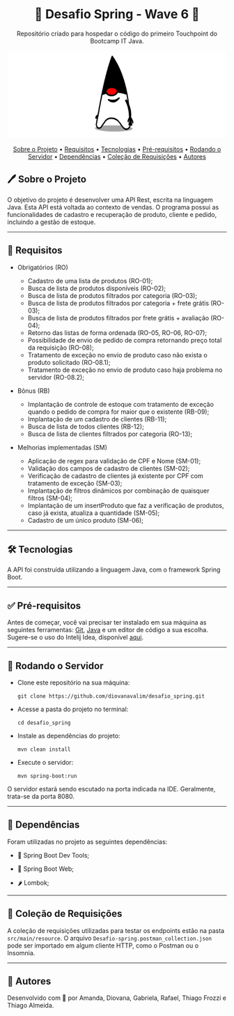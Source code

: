 <h1 align="center">🚀 Desafio Spring - Wave 6 🚀</h1>
<p align="center">Repositório criado para hospedar o código do primeiro Touchpoint do Bootcamp IT Java.</p>

<p align="center">
  <img align="" alt="mascoteJava" src="https://github.com/gabiazevedo/java-codes/blob/main/java_gif.gif" height="200px" width="100%" />
</p>

<p align="center">
 <a href="#objetivo">Sobre o Projeto</a> •
 <a href="#Requisitos">Requisitos</a> • 
 <a href="#Tecnologias">Tecnologias</a> • 
 <a href="#Pré-requisitos">Pré-requisitos</a> • 
 <a href="#Rodando o Servidor">Rodando o Servidor</a> • 
 <a href="#Dependências">Dependências</a> • 
 <a href="#Coleção-de-Requisições">Coleção de Requisições</a> •
 <a href="#Autores">Autores</a>
</p>

## 🖊 Sobre o Projeto
<p> 
O objetivo do projeto é desenvolver uma API Rest, escrita na linguagem Java. Esta API está voltada ao contexto de vendas. O programa possui as funcionalidades de cadastro e recuperação de produto, cliente e pedido, incluindo a gestão de estoque. 
</p>

___

## 📄 Requisitos
- Obrigatórios (RO)
  - Cadastro de uma lista de produtos (RO-01);
  - Busca de lista de produtos disponíveis (RO-02);
  - Busca de lista de produtos filtrados por categoria (RO-03);
  - Busca de lista de produtos filtrados por categoria + frete grátis (RO-03);
  - Busca de lista de produtos filtrados por frete grátis + avaliação (RO-04);
  - Retorno das listas de forma ordenada (RO-05, RO-06, RO-07);
  - Possibilidade de envio de pedido de compra retornando preço total da requisição (RO-08);
  - Tratamento de exceção no envio de produto caso não exista o produto solicitado (RO-08.1);
  - Tratamento de exceção no envio de produto caso haja problema no servidor (RO-08.2);
  
- Bônus (RB)
  - Implantação de controle de estoque com tratamento de exceção quando o pedido de compra for maior que o existente (RB-09);
  - Implantação de um cadastro de clientes (RB-11);
  - Busca de lista de todos clientes (RB-12);
  - Busca de lista de clientes filtrados por categoria (RO-13);

- Melhorias implementadas (SM)
  - Aplicação de regex para validação de CPF e Nome (SM-01);
  - Validação dos campos de cadastro de clientes (SM-02);
  - Verificação de cadastro de clientes já existente por CPF com tratamento de exceção (SM-03);
  - Implantação de filtros dinâmicos por combinação de quaisquer filtros (SM-04);
  - Implantação de um insertProduto que faz a verificação de produtos, caso já exista, atualiza a quantidade (SM-05);
  - Cadastro de um único produto (SM-06);

___

## 🛠 Tecnologias

A API foi construída utilizando a linguagem Java, com o framework Spring Boot.

___

## ✅ Pré-requisitos

Antes de começar, você vai precisar ter instalado em sua máquina as seguintes ferramentas:
[Git](https://git-scm.com), [Java](https://www.java.com/pt-BR/) e um editor de código a sua escolha. Sugere-se o uso do Intelij Idea, disponível [aqui](https://www.jetbrains.com/pt-br/idea/).

___

## 🎲 Rodando o Servidor

- Clone este repositório na sua máquina:
    
      git clone https://github.com/diovanavalim/desafio_spring.git

- Acesse a pasta do projeto no terminal:

      cd desafio_spring

- Instale as dependências do projeto:

      mvn clean install
  
- Execute o servidor:

      mvn spring-boot:run

O servidor estará sendo escutado na porta indicada na IDE. Geralmente, trata-se da porta 8080.

___

## 🏁 Dependências  

Foram utilizadas no projeto as seguintes dependências:

- 🍃 Spring Boot Dev Tools;

- 🍃 Spring Boot Web;

- 🌶️ Lombok;

___

## 🌙 Coleção de Requisições 

A coleção de requisições utilizadas para testar os endpoints estão na pasta `src/main/resource`. O arquivo `Desafio-spring.postman_collection.json` pode ser importado em algum cliente HTTP, como o Postman ou o Insomnia.

___
## 📝 Autores ##

Desenvolvido com 💛 por Amanda, Diovana, Gabriela, Rafael, Thiago Frozzi e Thiago Almeida. 

